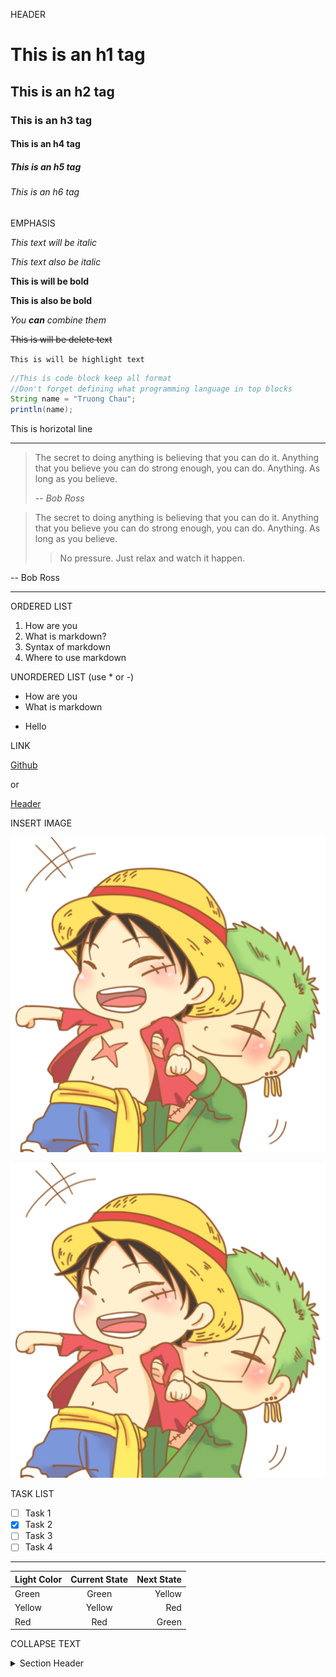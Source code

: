 HEADER

# This is an h1 tag

## This is an h2 tag

### This is an h3 tag

#### This is an h4 tag

##### This is an h5 tag

###### This is an h6 tag

EMPHASIS

_This text will be italic_

_This text also be italic_

**This is will be bold**

**This is also be bold**

_You **can** combine them_

~~This is will be delete text~~

`This is will be highlight text`

```java
//This is code block keep all format
//Don't forget defining what programming language in top blocks
String name = "Truong Chau";
println(name);
```

This is horizotal line

---

> The secret to doing anything is believing that you can do it. Anything that you believe you can do strong enough, you can do. Anything. As long as you believe.
>
> -- _Bob Ross_

> The secret to doing anything is believing that you can do it. Anything that you believe you can do strong enough, you can do. Anything. As long as you believe.
>
> > No pressure. Just relax and watch it happen.

-- Bob Ross

---

ORDERED LIST

1. How are you
1. What is markdown?
1. Syntax of markdown
1. Where to use markdown

UNORDERED LIST (use \* or -)

- How are you
- What is markdown

* Hello

LINK

[Github](http://github.com)

or

[Header](#this-is-an-h3-tag)

INSERT IMAGE

![Cartoon Image](./cartoon.png)

[![Cartoon Image](./cartoon.png)](http://github.com)

TASK LIST

- [ ] Task 1
- [x] Task 2
- [ ] Task 3
- [ ] Task 4

---

| Light Color | Current State | Next State |
| :---------- | :-----------: | ---------: |
| Green       |     Green     |     Yellow |
| Yellow      |    Yellow     |        Red |
| Red         |      Red      |      Green |

COLLAPSE TEXT

<details>
<summary>Section Header</summary>

Section body text

- Hello
- Good

</details>
